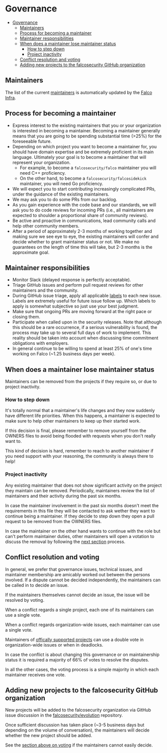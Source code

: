 # Governance

- [Governance](#governance)
  - [Maintainers](#maintainers)
  - [Process for becoming a maintainer](#process-for-becoming-a-maintainer)
  - [Maintainer responsibilities](#maintainer-responsibilities)
  - [When does a maintainer lose maintainer status](#when-does-a-maintainer-lose-maintainer-status)
    - [How to step down](#how-to-step-down)
    - [Project inactivity](#project-inactivity)
  - [Conflict resolution and voting](#conflict-resolution-and-voting)
  - [Adding new projects to the falcosecurity GitHub organization](#adding-new-projects-to-the-falcosecurity-github-organization)

## Maintainers

The list of the current [maintainers](./maintainers.yaml) is automatically updated by the [Falco Infra](https://github.com/falcosecurity/test-infra).

## Process for becoming a maintainer

- Express interest to the existing maintainers that you or your organization is interested in becoming a
  maintainer. Becoming a maintainer generally means that you are going to be spending substantial
  time (>25%) for the foreseeable future.
- Depending on which project you want to become a maintainer for, you should have domain expertise and be extremely
  proficient in its main language. Ultimately your goal is to become a maintainer that will represent your
  organization.
  - For example, to become a `falcosecurity/falco` maintainer you will need C++ proficiency.
  - On the other hand, to become a `falcosecurity/falcosidekick` maintainer, you will need Go proficiency.
- We will expect you to start contributing increasingly complicated PRs, under the guidance
  of the existing maintainers.
- We may ask you to do some PRs from our backlog.
- As you gain experience with the code base and our standards, we will ask you to do code reviews
  for incoming PRs (i.e., all maintainers are expected to shoulder a proportional share of
  community reviews).
- Be active and proactive in communications, lead community calls and help other community members.
- After a period of approximately 2-3 months of working together and making sure we see eye to eye,
  the existing maintainers will confer and decide whether to grant maintainer status or not.
  We make no guarantees on the length of time this will take, but 2-3 months is the approximate
  goal.

## Maintainer responsibilities

- Monitor Slack (delayed response is perfectly acceptable).
- Triage GitHub issues and perform pull request reviews for other maintainers and the community.
- During GitHub issue triage, apply all applicable [labels](https://github.com/falcosecurity/falco/labels)
  to each new issue. Labels are extremely useful for future issue follow up. Which labels to apply
  is somewhat subjective so just use your best judgment.
- Make sure that ongoing PRs are moving forward at the right pace or closing them.
- Participate when called upon in the security releases. Note that although this should be a rare
  occurrence, if a serious vulnerability is found, the process may take up to several full days of
  work to implement. This reality should be taken into account when discussing time commitment
  obligations with employers.
- In general continue to be willing to spend at least 25% of one's time working on Falco (~1.25
  business days per week).

## When does a maintainer lose maintainer status

Maintainers can be removed from the projects if they require so, or due to project inactivity.

### How to step down

It's totally normal that a maintainer's life changes and they now suddenly have different life priorities.
When this happens, a maintainer is expected to make sure to help other maintainers to keep up their started work.

If this decision is final, please remember to remove yourself from the OWNERS files to avoid being flooded with requests
when you don't really want to.

This kind of decision is hard, remember to reach to another maintainer if you need support with your reasoning, the community
is always there to help!

### Project inactivity

Any existing maintainer that does not show significant activity on the project they maintain can be removed.
Periodically, maintainers review the list of maintainers and their activity during the past six months.

In case the maintainer involvement in the past six months doesn't meet the requirements in this file they will be contacted
to ask wether they want to continue being a maintainer. If they decide to step down they open a pull request to be removed from the OWNERS files.

In case the maintainer on the other hand wants to continue with the role but can't perform maintainer duties, other maintainers will open a votation to discuss the removal by following the [next section](#conflict-resolution-and-voting) process.

## Conflict resolution and voting

In general, we prefer that governance issues, technical issues, and maintainer membership are amicably worked out
between the persons involved. If a dispute cannot be decided independently, the maintainers can be
called in to decide an issue.

If the maintainers themselves cannot decide an issue, the issue will be resolved by voting.

When a conflict regards a single project, each one of its maintainers can use a single vote.

When a conflict regards organization-wide issues, each maintainer can use a single vote.

Maintainers of [offically supported projects](https://github.com/falcosecurity/evolution#official-support) can use a double vote in organization-wide issues or when in deadlocks.

In case the conflict is about changing this governance or on maintainership status it is required a majority of 66% of votes to resolve the disputes.

In all the other cases, the voting process is a simple majority in which each maintainer receives one vote.

## Adding new projects to the falcosecurity GitHub organization

New projects will be added to the falcosecurity organization via GitHub issue discussion in the [falcosecurity/evolution](https://github.com/falcosecurity/evolution) repository.

Once sufficient discussion has taken place (~3-5 business
days but depending on the volume of conversation), the maintainers will
decide whether the new project should be added.

See the [section above on voting](#conflict-resolution-and-voting) if the maintainers cannot easily decide.
